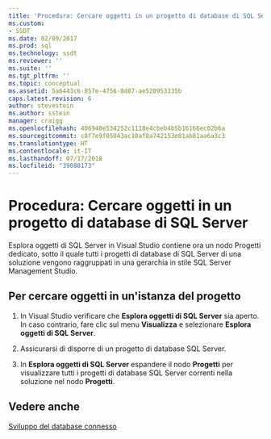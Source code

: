 ```yaml
---
title: 'Procedura: Cercare oggetti in un progetto di database di SQL Server | Microsoft Docs'
ms.custom:
- SSDT
ms.date: 02/09/2017
ms.prod: sql
ms.technology: ssdt
ms.reviewer: ''
ms.suite: ''
ms.tgt_pltfrm: ''
ms.topic: conceptual
ms.assetid: 5a6443c6-857e-4756-8d87-ae520953335b
caps.latest.revision: 6
author: stevestein
ms.author: sstein
manager: craigg
ms.openlocfilehash: 406940e534252c1118e4cbeb4b5b16166ec02b6a
ms.sourcegitcommit: c8f7e9f05043ac10af8a742153e81ab81aa6a3c3
ms.translationtype: HT
ms.contentlocale: it-IT
ms.lasthandoff: 07/17/2018
ms.locfileid: "39088173"
---
```

# <a name="how-to-browse-objects-in-a-sql-server-database-project"></a>Procedura: Cercare oggetti in un progetto di database di SQL Server
Esplora oggetti di SQL Server in Visual Studio contiene ora un nodo Progetti dedicato, sotto il quale tutti i progetti di database di SQL Server di una soluzione vengono raggruppati in una gerarchia in stile SQL Server Management Studio.  
  
## <a name="to-browse-objects-in-a-project-instance"></a>Per cercare oggetti in un'istanza del progetto  
  
1.  In Visual Studio verificare che **Esplora oggetti di SQL Server** sia aperto. In caso contrario, fare clic sul menu **Visualizza** e selezionare **Esplora oggetti di SQL Server**.  
  
2.  Assicurarsi di disporre di un progetto di database SQL Server.  
  
3.  In **Esplora oggetti di SQL Server** espandere il nodo **Progetti** per visualizzare tutti i progetti di database SQL Server correnti nella soluzione nel nodo **Progetti**.  
  
## <a name="see-also"></a>Vedere anche  
[Sviluppo del database connesso](../ssdt/connected-database-development.md)  
  
